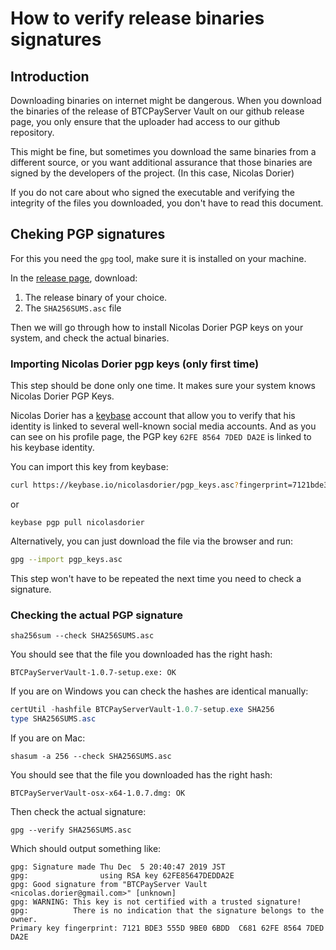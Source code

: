 # How to verify release binaries signatures

## Introduction

Downloading binaries on internet might be dangerous. When you download the binaries of the release of BTCPayServer Vault on our github release page, you only ensure that the uploader had access to our github repository.

This might be fine, but sometimes you download the same binaries from a different source, or you want additional assurance that those binaries are signed by the developers of the project. (In this case, Nicolas Dorier)

If you do not care about who signed the executable and verifying the integrity of the files you downloaded, you don't have to read this document.

## Cheking PGP signatures<a name="pgp"></a>

For this you need the `gpg` tool, make sure it is installed on your machine.

In the [release page](https://github.com/btcpayserver/BTCPayServer.Vault/releases/latest), download:

1. The release binary of your choice.
2. The `SHA256SUMS.asc` file

Then we will go through how to install Nicolas Dorier PGP keys on your system, and check the actual binaries.

### Importing Nicolas Dorier pgp keys (only first time)

This step should be done only one time. It makes sure your system knows Nicolas Dorier PGP Keys.

Nicolas Dorier has a [keybase](https://keybase.io/NicolasDorier) account that allow you to verify that his identity is linked to several well-known social media accounts.
And as you can see on his profile page, the PGP key `62FE 8564 7DED DA2E` is linked to his keybase identity.

You can import this key from keybase:

```bash
curl https://keybase.io/nicolasdorier/pgp_keys.asc?fingerprint=7121bde3555d9be06bddc68162fe85647dedda2e | gpg --import
```
or
```
keybase pgp pull nicolasdorier
```

Alternatively, you can just download the file via the browser and run:

```bash
gpg --import pgp_keys.asc
```

This step won't have to be repeated the next time you need to check a signature.

### Checking the actual PGP signature

```
sha256sum --check SHA256SUMS.asc
```

You should see that the file you downloaded has the right hash:
```
BTCPayServerVault-1.0.7-setup.exe: OK
```

If you are on Windows you can check the hashes are identical manually:
```powershell
certUtil -hashfile BTCPayServerVault-1.0.7-setup.exe SHA256
type SHA256SUMS.asc
```

If you are on Mac:
```
shasum -a 256 --check SHA256SUMS.asc
```

You should see that the file you downloaded has the right hash:
```
BTCPayServerVault-osx-x64-1.0.7.dmg: OK
```

Then check the actual signature:

```
gpg --verify SHA256SUMS.asc
```

Which should output something like:

```
gpg: Signature made Thu Dec  5 20:40:47 2019 JST
gpg:                using RSA key 62FE85647DEDDA2E
gpg: Good signature from "BTCPayServer Vault <nicolas.dorier@gmail.com>" [unknown]
gpg: WARNING: This key is not certified with a trusted signature!
gpg:          There is no indication that the signature belongs to the owner.
Primary key fingerprint: 7121 BDE3 555D 9BE0 6BDD  C681 62FE 8564 7DED DA2E
```
